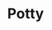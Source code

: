 ---
title: Potty
date: 
draft: false

# descripcion
description : Aro de plata con piedra cubic

materials: Plata 925

color: Multicolor

dimensions: 1cm

code: 01-16-0300

type: "Aros"

categories: []

price: $2.270,00

# Images
# first image will be shown in the product page
images:
  # - image: "images/path_to_image"
  # La ubicacion de las imagenes es imagenes/Aros/Aros.Cubic/01-16-0300-potty
  - image: "./images/aros/cubic/01-16-0300-estrella_a.JPG"
  - image: "./images/aros/cubic/01-16-0300-estrella_b.JPG"
---